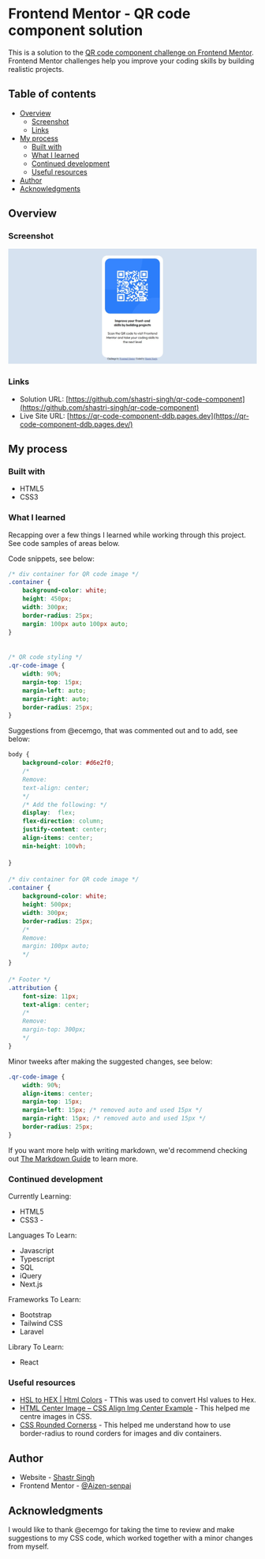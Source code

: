 # Frontend Mentor - QR code component solution

This is a solution to the [QR code component challenge on Frontend Mentor](https://www.frontendmentor.io/challenges/qr-code-component-iux_sIO_H). Frontend Mentor challenges help you improve your coding skills by building realistic projects. 

## Table of contents

- [Overview](#overview)
  - [Screenshot](#screenshot)
  - [Links](#links)
- [My process](#my-process)
  - [Built with](#built-with)
  - [What I learned](#what-i-learned)
  - [Continued development](#continued-development)
  - [Useful resources](#useful-resources)
- [Author](#author)
- [Acknowledgments](#acknowledgments)


## Overview

### Screenshot

![](./screenshot.jpg)



### Links

- Solution URL: [https://github.com/shastri-singh/qr-code-component](https://github.com/shastri-singh/qr-code-component)
- Live Site URL: [https://qr-code-component-ddb.pages.dev](https://qr-code-component-ddb.pages.dev/)

## My process

### Built with

- HTML5
- CSS3


### What I learned

Recapping over a few things I learned while working through this project. See code samples of areas below.

Code snippets, see below:


```css
/* div container for QR code image */
.container {
    background-color: white;
    height: 450px;
    width: 300px;
    border-radius: 25px;
    margin: 100px auto 100px auto;
}


/* QR code styling */
.qr-code-image {
    width: 90%;
    margin-top: 15px;
    margin-left: auto;
    margin-right: auto;
    border-radius: 25px;
}
```

Suggestions from @ecemgo, that was commented out and to add, see below:
```css
body {
    background-color: #d6e2f0;
    /*  
    Remove:
    text-align: center; 
    */
    /* Add the following: */
    display:  flex;
    flex-direction: column;
    justify-content: center;
    align-items: center;
    min-height: 100vh;

}

/* div container for QR code image */
.container {
    background-color: white;
    height: 500px;
    width: 300px;
    border-radius: 25px;
    /* 
    Remove:
    margin: 100px auto; 
    */
}

/* Footer */
.attribution { 
    font-size: 11px; 
    text-align: center;
    /* 
    Remove:
    margin-top: 300px;
    */
}
```

Minor tweeks after making the suggested changes, see below:
```css
.qr-code-image {
    width: 90%;
    align-items: center;
    margin-top: 15px;
    margin-left: 15px; /* removed auto and used 15px */
    margin-right: 15px; /* removed auto and used 15px */
    border-radius: 25px;
}
```


If you want more help with writing markdown, we'd recommend checking out [The Markdown Guide](https://www.markdownguide.org/) to learn more.


### Continued development

Currently Learning:
- HTML5
- CSS3 - 

Languages To Learn:
- Javascript
- Typescript
- SQL
- iQuery
- Next.js

Frameworks To Learn:
- Bootstrap
- Tailwind CSS
- Laravel

Library To Learn:
- React


### Useful resources

- [HSL to HEX | Html Colors](https://htmlcolors.com/hsl-to-hex) - TThis was used to convert Hsl values to Hex.
- [HTML Center Image – CSS Align Img Center Example](https://www.freecodecamp.org/news/html-center-image-css-align-img-center-example/amp/#howtocenteranimagewithflexbox) - This helped me centre images in CSS.
- [CSS Rounded Cornerss](https://www.w3schools.com/css/css3_borders.asp) - This helped me understand how to use border-radius to round corders for images and div containers.


## Author

- Website - [Shastr Singh](https://www.shastrisingh.com)
- Frontend Mentor - [@Aizen-senpai](https://www.frontendmentor.io/profile/Aizen-senpai)


## Acknowledgments

I would like to thank @ecemgo for taking the time to review and make suggestions to my CSS code, which worked together with a minor changes from myself.
